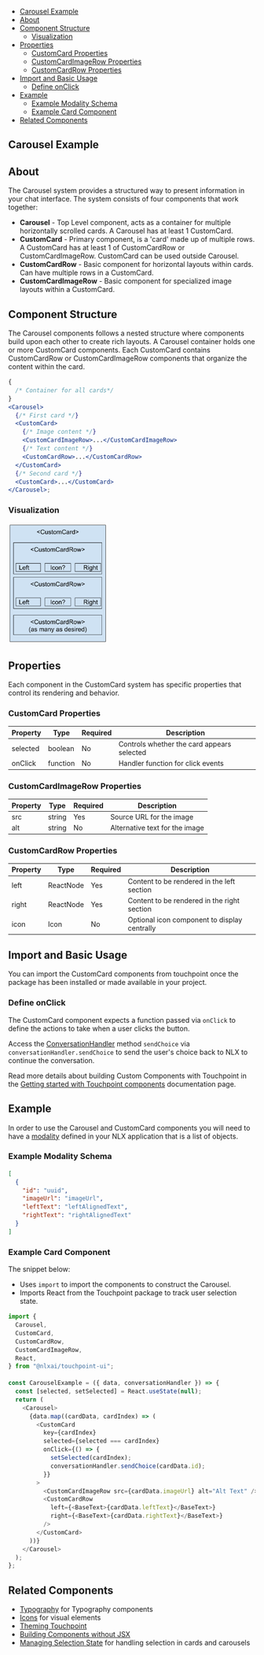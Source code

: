 - [Carousel Example](#carousel-example)
- [About](#about)
- [Component Structure](#component-structure)
  - [Visualization](#visualization)
- [Properties](#properties)
  - [CustomCard Properties](#customcard-properties)
  - [CustomCardImageRow Properties](#customcardimagerow-properties)
  - [CustomCardRow Properties](#customcardrow-properties)
- [Import and Basic Usage](#import-and-basic-usage)
  - [Define onClick](#define-onclick)
- [Example](#example)
  - [Example Modality Schema](#example-modality-schema)
  - [Example Card Component](#example-card-component)
- [Related Components](#related-components)

## Carousel Example

<div class="launch-touchpoint-button"
     data-page-title="Carousel"
     data-button-label="Launch Touchpoint Example"
     data-description="Click to see this feature in action with Touchpoint.">
</div>

## About

The Carousel system provides a structured way to present information in your chat interface. The system consists of four components that work together:

- **Carousel** - Top Level component, acts as a container for multiple horizontally scrolled cards. A Carousel has at least 1 CustomCard.
- **CustomCard** - Primary component, is a 'card' made up of multiple rows. A CustomCard has at least 1 of CustomCardRow or CustomCardImageRow. CustomCard can be used outside Carousel.
- **CustomCardRow** - Basic component for horizontal layouts within cards. Can have multiple rows in a CustomCard.
- **CustomCardImageRow** - Basic component for specialized image layouts within a CustomCard.

## Component Structure

The Carousel components follows a nested structure where components build upon each other to create rich layouts. A Carousel container holds one or more CustomCard components. Each CustomCard contains CustomCardRow or CustomCardImageRow components that organize the content within the card.

```jsx
{
  /* Container for all cards*/
}
<Carousel>
  {/* First card */}
  <CustomCard>
    {/* Image content */}
    <CustomCardImageRow>...</CustomCardImageRow>
    {/* Text content */}
    <CustomCardRow>...</CustomCardRow>
  </CustomCard>
  {/* Second card */}
  <CustomCard>...</CustomCard>
</Carousel>;
```

### Visualization

<img src="/images/CustomCard-Touchpoint.svg" alt="Custom Card Diagram" style="max-width: 40%;">

## Properties

Each component in the CustomCard system has specific properties that control its rendering and behavior.

### CustomCard Properties

| Property | Type     | Required | Description                                |
| -------- | -------- | -------- | ------------------------------------------ |
| selected | boolean  | No       | Controls whether the card appears selected |
| onClick  | function | No       | Handler function for click events          |

### CustomCardImageRow Properties

| Property | Type   | Required | Description                    |
| -------- | ------ | -------- | ------------------------------ |
| src      | string | Yes      | Source URL for the image       |
| alt      | string | No       | Alternative text for the image |

### CustomCardRow Properties

| Property | Type      | Required | Description                                  |
| -------- | --------- | -------- | -------------------------------------------- |
| left     | ReactNode | Yes      | Content to be rendered in the left section   |
| right    | ReactNode | Yes      | Content to be rendered in the right section  |
| icon     | Icon      | No       | Optional icon component to display centrally |

## Import and Basic Usage

You can import the CustomCard components from touchpoint once the package has been installed or made available in your project.

### Define onClick

The CustomCard component expects a function passed via `onClick` to define the actions to take when a user clicks the button.

Access the [ConversationHandler](/headless-api-reference#interface-conversationhandler) method `sendChoice` via `conversationHandler.sendChoice` to send the user's choice back to NLX to continue the conversation.

Read more details about building Custom Components with Touchpoint in the [Getting started with Touchpoint components](/guide-building-custom-components) documentation page.

## Example

In order to use the Carousel and CustomCard components you will need to have a [modality](https://docs.studio.nlx.ai/1-build/resources/modalities) defined in your NLX application that is a list of objects.

### Example Modality Schema

```json
[
  {
    "id": "uuid",
    "imageUrl": "imageUrl",
    "leftText": "leftAlignedText",
    "rightText": "rightAlignedText"
  }
]
```

### Example Card Component

The snippet below:

- Uses `import` to import the components to construct the Carousel.
- Imports React from the Touchpoint package to track user selection state.

```javascript
import {
  Carousel,
  CustomCard,
  CustomCardRow,
  CustomCardImageRow,
  React,
} from "@nlxai/touchpoint-ui";

const CarouselExample = ({ data, conversationHandler }) => {
  const [selected, setSelected] = React.useState(null);
  return (
    <Carousel>
      {data.map((cardData, cardIndex) => (
        <CustomCard
          key={cardIndex}
          selected={selected === cardIndex}
          onClick={() => {
            setSelected(cardIndex);
            conversationHandler.sendChoice(cardData.id);
          }}
        >
          <CustomCardImageRow src={cardData.imageUrl} alt="Alt Text" />
          <CustomCardRow
            left={<BaseText>{cardData.leftText}</BaseText>}
            right={<BaseText>{cardData.rightText}</BaseText>}
          />
        </CustomCard>
      ))}
    </Carousel>
  );
};
```

## Related Components

- [Typography](/touchpoint-Typography) for Typography components
- [Icons](/touchpoint-Icons) for visual elements
- [Theming Touchpoint](/touchpoint-ui-theming)
- [Building Components without JSX](/guide-html-components)
- [Managing Selection State](/guide-managing-selection) for handling selection in cards and carousels
